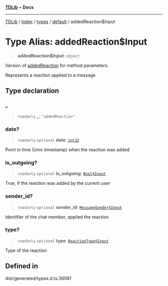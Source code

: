 [**TDLib**](../../../../../../README.md) • **Docs**

***

[TDLib](../../../../../../modules.md) / [index](../../../../../README.md) / [types](../../../README.md) / [default](../README.md) / addedReaction$Input

# Type Alias: addedReaction$Input

> **addedReaction$Input**: `object`

Version of [addedReaction](addedReaction-1.md) for method parameters.

Represents a reaction applied to a message

## Type declaration

### \_

> `readonly` **\_**: `"addedReaction"`

### date?

> `readonly` `optional` **date**: [`int32`](int32-1.md)

Point in time (Unix timestamp) when the reaction was added

### is\_outgoing?

> `readonly` `optional` **is\_outgoing**: [`Bool$Input`](Bool$Input.md)

True, if the reaction was added by the current user

### sender\_id?

> `readonly` `optional` **sender\_id**: [`MessageSender$Input`](MessageSender$Input.md)

Identifier of the chat member, applied the reaction

### type?

> `readonly` `optional` **type**: [`ReactionType$Input`](ReactionType$Input.md)

Type of the reaction

## Defined in

dist/generated/types.d.ts:36081
